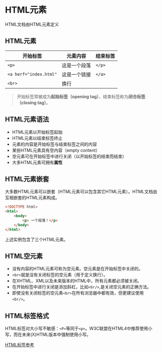 # HTML元素

HTML文档由HTML元素定义

## HTML元素
开始标签|元素内容|结束标签
--|--|--
`<p>`|这是一个段落|`</p>`
`<a herf="index.html"`|这是一个链接|`</a>`
`<br>`|换行|

> 开始标签常被成为**起始标签（opening tag）**，结束标签称为**闭合标签（closing tag）**。

## HTML元素语法

- HTML元素以开始标签起始
- HTML元素以结束标签终止
- 元素的内容是开始标签与结束标签之间的内容
- 某些HTML元素具有空内容（empty content）
- 空元素可在开始标签中进行关闭（以开始标签的结束而结束）
- 大多HTML元素可拥有**属性**

## HTML元素嵌套

大多数HTML元素可以嵌套（HTML元素可以包含其它HTML元素）。HTML文档由互相嵌套的HTML元素构成。

```html
<!DOCTYPE html>
<html>
    <body>
        <p> 一个段落！</p>
    </body>
</html>
```
上述实例包含了三个HTML元素。

## HTML空元素

- 没有内容的HTML元素可称为空元素。空元素是在开始标签中关闭的。
- `<br>`就是没有关闭标签的空元素（用于定义换行）。
- 在XHTML、XML以及未来版本的HTML中，所有元素都必须被关闭。
- 在开始标签中进行关闭是添加斜杠，比如`<br/>`,是关闭空元素的正确方法。
- 即使没有关闭标签的空元素`<br>`在所有浏览器中都有效，但更建议使用`<br/>`。

## HTML标签格式
HTML标签对大小写不敏感：`<P>`等同于`<p>`。W3C联盟在HTML4中推荐使用小写，而在未来(X)HTML版本中强制使用小写。

[HTML标签参考](./99.HTML标签参考.md)